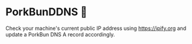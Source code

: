 # PorkBunDDNS &#128061;
Check your machine's current public IP address using https://ipify.org and update a PorkBun DNS A record accordingly.